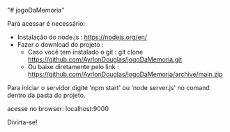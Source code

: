 "# jogoDaMemoria" 

Para acessar é necessário: 
 - Instalação do node.js : https://nodejs.org/en/
 - Fazer o download do projeto :
    - Caso você tem instalado o git : git clone https://github.com/AyrlonDouglas/jogoDaMemoria.git 
    - Ou baixe diretamente pelo link : https://github.com/AyrlonDouglas/jogoDaMemoria/archive/main.zip

Para iniciar o servidor digite 'npm start' ou 'node server.js' no comand dentro da pasta do projeto.

acesse no browser: localhost:9000

Divirta-se!
